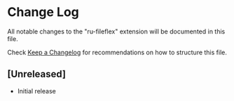 # Change Log

All notable changes to the "ru-fileflex" extension will be documented in this file.

Check [Keep a Changelog](http://keepachangelog.com/) for recommendations on how to structure this file.

## [Unreleased]

- Initial release